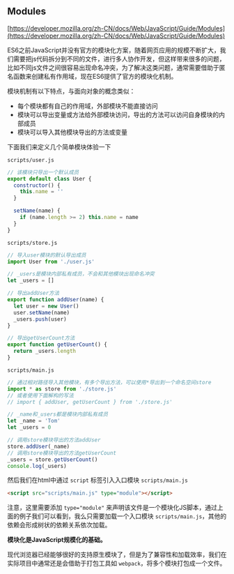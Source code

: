 ## Modules

[https://developer.mozilla.org/zh-CN/docs/Web/JavaScript/Guide/Modules](https://developer.mozilla.org/zh-CN/docs/Web/JavaScript/Guide/Modules)

ES6之前JavaScript并没有官方的模块化方案，随着网页应用的规模不断扩大，我们需要把js代码拆分到不同的文件，进行多人协作开发，但这样带来很多的问题，比如不同js文件之间很容易出现命名冲突，为了解决这类问题，通常需要借助于匿名函数来创建私有作用域，现在ES6提供了官方的模块化机制。

模块机制有以下特点，与面向对象的概念类似：

- 每个模块都有自己的作用域，外部模块不能直接访问
- 模块可以导出变量或方法给外部模块访问，导出的方法可以访问自身模块的内部成员
- 模块可以导入其他模块导出的方法或变量

下面我们来定义几个简单模块体验一下

`scripts/user.js`

```js
// 该模块只导出一个默认成员
export default class User {
  constructor() {
    this.name = ''
  }

  setName(name) {
    if (name.length >= 2) this.name = name
  }
}
```

`scripts/store.js`

```js
// 导入user模块的默认导出成员
import User from './user.js'

// _users是模块内部私有成员，不会和其他模块出现命名冲突
let _users = []

// 导出addUser方法
export function addUser(name) {
  let user = new User()
  user.setName(name)
  _users.push(user)
}

// 导出getUserCount方法
export function getUserCount() {
  return _users.length
}
```

`scripts/main.js`

```js
// 通过相对路径导入其他模块，有多个导出方法，可以使用*导出到一个命名空间store
import * as store from './store.js'
// 或者使用下面解构的写法
// import { addUser, getUserCount } from './store.js'

// _name和_users都是模块内部私有成员
let _name = 'Tom'
let _users = 0

// 调用store模块导出的方法addUser
store.addUser(_name)
// 调用store模块导出的方法getUserCount
_users = store.getUserCount()
console.log(_users)
```

然后我们在html中通过 `script` 标签引入入口模块 `scripts/main.js`

```html
<script src="scripts/main.js" type="module"></script>
```

注意，这里需要添加 `type="module"` 来声明该文件是一个模块化JS脚本，通过上面的例子我们可以看到，我么只需要加载一个入口模块 `scripts/main.js`，其他的依赖会形成树状的依赖关系依次加载。

**模块化是JavaScript规模化的基础。**

现代浏览器已经能够很好的支持原生模块了，但是为了兼容性和加载效率，我们在实际项目中通常还是会借助于打包工具如 `webpack`，将多个模块打包成一个文件。
